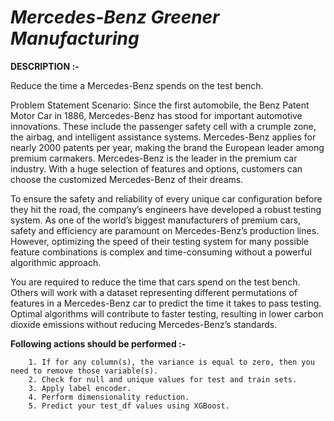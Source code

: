 # *Mercedes-Benz Greener Manufacturing*

**DESCRIPTION :-**

Reduce the time a Mercedes-Benz spends on the test bench.

Problem Statement Scenario:
Since the first automobile, the Benz Patent Motor Car in 1886, Mercedes-Benz has stood for important automotive innovations. These include the passenger safety cell with a crumple zone, the airbag, and intelligent assistance systems. Mercedes-Benz applies for nearly 2000 patents per year, making the brand the European leader among premium carmakers. Mercedes-Benz is the leader in the premium car industry. With a huge selection of features and options, customers can choose the customized Mercedes-Benz of their dreams.

To ensure the safety and reliability of every unique car configuration before they hit the road, the company’s engineers have developed a robust testing system. As one of the world’s biggest manufacturers of premium cars, safety and efficiency are paramount on Mercedes-Benz’s production lines. However, optimizing the speed of their testing system for many possible feature combinations is complex and time-consuming without a powerful algorithmic approach.

You are required to reduce the time that cars spend on the test bench. Others will work with a dataset representing different permutations of features in a Mercedes-Benz car to predict the time it takes to pass testing. Optimal algorithms will contribute to faster testing, resulting in lower carbon dioxide emissions without reducing Mercedes-Benz’s standards.

**Following actions should be performed :-**

        1. If for any column(s), the variance is equal to zero, then you need to remove those variable(s).
        2. Check for null and unique values for test and train sets.
        3. Apply label encoder.
        4. Perform dimensionality reduction.
        5. Predict your test_df values using XGBoost.

